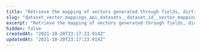 ```yaml
---
title: "Retrieve the mapping of vectors generated through fields, dictionary, array"
slug: "dataset_vector_mappings_api_datasets__dataset_id__vector_mappings_get"
excerpt: "Retrieve the mapping of vectors generated through fields, dictionary, array, etc"
hidden: false
createdAt: "2021-10-20T23:17:23.914Z"
updatedAt: "2021-10-20T23:17:23.914Z"
---
```

